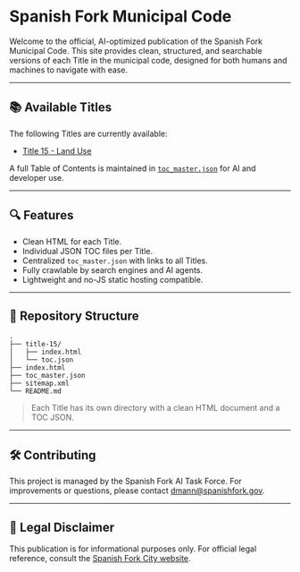 
# Spanish Fork Municipal Code

Welcome to the official, AI-optimized publication of the Spanish Fork Municipal Code. This site provides clean, structured, and searchable versions of each Title in the municipal code, designed for both humans and machines to navigate with ease.

---

## 📚 Available Titles

The following Titles are currently available:

- [Title 15 - Land Use](./title-15/index.html)
<!-- Add other Titles here as they go live -->

A full Table of Contents is maintained in [`toc_master.json`](./toc_master.json) for AI and developer use.

---

## 🔍 Features

- Clean HTML for each Title.
- Individual JSON TOC files per Title.
- Centralized `toc_master.json` with links to all Titles.
- Fully crawlable by search engines and AI agents.
- Lightweight and no-JS static hosting compatible.

---

## 🧱 Repository Structure

```
.
├── title-15/
│   ├── index.html
│   └── toc.json
├── index.html
├── toc_master.json
├── sitemap.xml
└── README.md
```

> Each Title has its own directory with a clean HTML document and a TOC JSON.

---

## 🛠 Contributing

This project is managed by the Spanish Fork AI Task Force. For improvements or questions, please contact [dmann@spanishfork.gov](mailto:dmann@spanishfork.gov).

---

## 📜 Legal Disclaimer

This publication is for informational purposes only. For official legal reference, consult the [Spanish Fork City website](https://www.spanishfork.org/).
